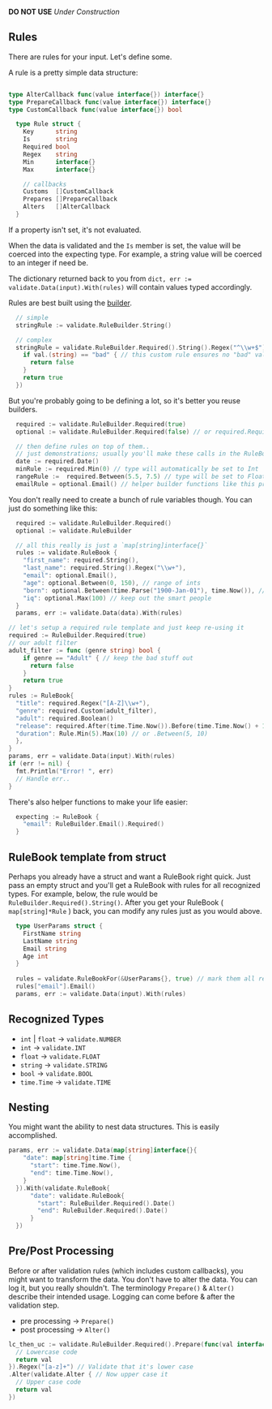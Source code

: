 **DO NOT USE** 
*Under Construction*

Rules
------
There are rules for your input. Let's define some.


A rule is a pretty simple data structure:
```go

type AlterCallback func(value interface{}) interface{}
type PrepareCallback func(value interface{}) interface{}
type CustomCallback func(value interface{}) bool

  type Rule struct {
    Key      string
    Is       string 
    Required bool 
    Regex    string
    Min      interface{}
    Max      interface{}

    // callbacks
    Customs  []CustomCallback
    Prepares []PrepareCallback
    Alters   []AlterCallback
  }
```

If a property isn't set, it's not evaluated. 

When the data is validated and the `Is` member is set, the value will be coerced into the expecting type.
For example, a string value will be coerced to an integer if need be.

The dictionary returned back to you from `dict, err := validate.Data(input).With(rules)` will contain
values typed accordingly. 

Rules are best built using the [builder](https://github.com/lann/builder).

```go
  // simple
  stringRule := validate.RuleBuilder.String()

  // complex
  stringRule = validate.RuleBuilder.Required().String().Regex("^\\w+$").Custom(func (val interface{}) bool {
    if val.(string) == "bad" { // this custom rule ensures no "bad" values get in
      return false
    }
    return true
  })
```

But you're probably going to be defining a lot, so it's better you reuse builders.

```go
  required := validate.RuleBuilder.Required(true)
  optional := validate.RuleBuilder.Required(false) // or required.Required(false) if you want to be silly

  // then define rules on top of them..
  // just demonstrations; usually you'll make these calls in the RuleBook
  date := required.Date()
  minRule := required.Min(0) // type will automatically be set to Int
  rangeRule :=  required.Between(5.5, 7.5) // type will be set to Float 
  emailRule = optional.Email() // helper builder functions like this pre-set values. in this case regex becomes an email regex
```

You don't really need to create a bunch of rule variables though. You can just do something like this:

```go
  required := validate.RuleBuilder.Required()
  optional := validate.RuleBuilder

  // all this really is just a `map[string]interface{}` 
  rules := validate.RuleBook {
    "first_name": required.String(),
    "last_name": required.String().Regex("\\w+"),
    "email": optional.Email(),
    "age": optional.Between(0, 150), // range of ints
    "born": optional.Between(time.Parse("1900-Jan-01"), time.Now()), // range of dates
    "iq": optional.Max(100) // keep out the smart people
  }
  params, err := validate.Data(data).With(rules) 
```

```go
// let's setup a required rule template and just keep re-using it
required := RuleBuilder.Required(true)
// our adult filter
adult_filter := func (genre string) bool {
    if genre == "Adult" { // keep the bad stuff out
      return false
    }
    return true
}
rules := RuleBook{
  "title": required.Regex("[A-Z]\\w+"),
  "genre": required.Custom(adult_filter),
  "adult": required.Boolean()
  "release": required.After(time.Time.Now()).Before(time.Time.Now() + 100)
  "duration": Rule.Min(5).Max(10) // or .Between(5, 10)
  },
} 
params, err = validate.Data(input).With(rules)
if (err != nil) {
  fmt.Println("Error! ", err)
  // Handle err..
}
```

There's also helper functions to make your life easier:

```go
  expecting := RuleBook {
    "email": RuleBuilder.Email().Required() 
  } 
```


RuleBook template from struct
-----
Perhaps you already have a struct and want a RuleBook right quick. Just pass an empty struct and you'll get a RuleBook with rules for 
all recognized types. For example, below, the rule would be `RuleBuilder.Required().String()`. After you get your RuleBook ( `map[string]*Rule` ) back, you
can modify any rules just as you would above.

```go
  type UserParams struct {
    FirstName string
    LastName string
    Email string
    Age int
  }
  
  rules = validate.RuleBookFor(&UserParams{}, true) // mark them all required
  rules["email"].Email()
  params, err := validate.Data(input).With(rules)
```

Recognized Types
------
* `int` | `float` -> `validate.NUMBER`
* `int`           -> `validate.INT`
* `float`         -> `validate.FLOAT`
* `string`        -> `validate.STRING`
* `bool`          -> `validate.BOOL`
* `time.Time`     -> `validate.TIME`

Nesting
------
You might want the ability to nest data structures. This is easily accomplished.

```go
params, err := validate.Data(map[string]interface{}{
    "date": map[string]time.Time {
      "start": time.Time.Now(),
      "end": time.Time.Now(),
    }
  }).With(validate.RuleBook{
      "date": validate.RuleBook{
        "start": RuleBuilder.Required().Date()
        "end": RuleBuilder.Required().Date()
      }
  })
```

Pre/Post Processing
--------
Before or after validation rules (which includes custom callbacks), you might want to transform the data. You don't have
to alter the data. You can log it, but you really shouldn't. The terminology `Prepare()` & `Alter()` describe their intended usage.
Logging can come before & after the validation step. 

* pre processing  -> `Prepare()`
* post processing -> `Alter()`

```go
lc_then_uc := validate.RuleBuilder.Required().Prepare(func(val interface{}) interface{} {
  // Lowercase code
  return val
}).Regex("[a-z]+") // Validate that it's lower case
.Alter(validate.Alter { // Now upper case it
  // Upper case code
  return val
})
```

